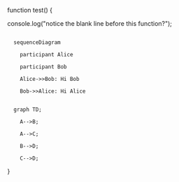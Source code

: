 function test() {

  console.log("notice the blank line before this function?");



```mermaid

  sequenceDiagram

    participant Alice

    participant Bob

    Alice->>Bob: Hi Bob

    Bob->>Alice: Hi Alice

```



```mermaid

  graph TD;

    A-->B;

    A-->C;

    B-->D;

    C-->D;

```

}
